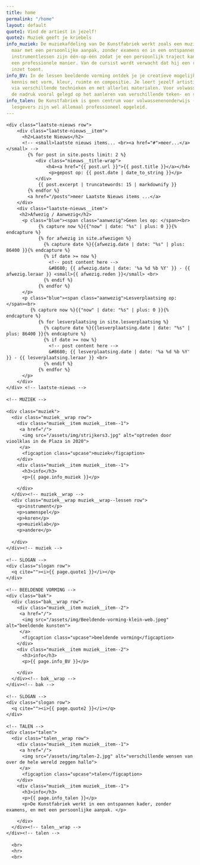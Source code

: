 ```yaml
---
title: home
permalink: "/home"
layout: default
quote1: Vind de artiest in jezelf!
quote2: Muziek geeft je kriebels
info_muziek: De muziekafdeling van De Kunstfabriek werkt zoals een muziekacademie,
  maar met een persoonlijke aanpak, zonder examens en in een ontspannen kader. De
  instrumentlessen zijn één-op-één zodat je een persoonlijk traject kan volgen op
  een professionele manier. Van de cursist wordt verwacht dat hij een regelmatige
  inzet toont.
info_BV: In de lessen beeldende vorming ontdek je je creatieve mogelijkheden. Je maakt
  kennis met vorm, kleur, ruimte en compositie. Je leert jezelf artistiek te uiten
  via verschillende technieken en met allerlei materialen. Voor volwassenen wordt
  de nadruk vooral gelegd op het aanleren van verschillende teken- en schildertechnieken.
info_talen: De Kunstfabriek is geen centrum voor volwassenenonderwijs (CVO), onze
  lesgevers zijn wel allemaal professioneel opgeleid.
---
```


  <main id="top">

    <div class="laatste-nieuws row">
        <div class="laatste-nieuws__item">
          <h2>Laatste Nieuws</h2>
          <!-- <small>laatste nieuws items... <br><a href="#">meer...</a></small> -->
            {% for post in site.posts limit: 2 %}
               <div class="nieuws__title-wrap">
                   <h4><a href="{{ post.url }}">{{ post.title }}</a></h4>
                    <p>gepost op: {{ post.date | date_to_string }}</p>
               </div>
                {{ post.excerpt | truncatewords: 15 | markdownify }}
            {% endfor %}
            <a href="/posts">meer Laatste Nieuws items ...</a>
        </div>
        <div class="laatste-nieuws__item">
         <h2>Afwezig / Aanwezig</h2>
          <p class="blue"><span class="aanwezig">Geen les op: </span><br>
                {% capture now %}{{"now" | date: "%s" | plus: 0 }}{% endcapture %}
                {% for afwezig in site.afwezigen %}
                  {% capture date %}{{afwezig.date | date: "%s" | plus: 86400 }}{% endcapture %}
                  {% if date >= now %}
                    <!-- post content here -->
                    &#8680; {{ afwezig.date | date: '%a %d %b %Y' }} - {{ afwezig.leraar }} <small>{{ afwezig.reden }}</small> <br>
                  {% endif %}
                {% endfor %}
          </p>
          <p class="blue"><span class="aanwezig">Lesverplaatsing op: </span><br>
             {% capture now %}{{"now" | date: "%s" | plus: 0 }}{% endcapture %}
                {% for lesverplaatsing in site.lesverplaatsing %}
                  {% capture date %}{{lesverplaatsing.date | date: "%s" | plus: 86400 }}{% endcapture %}
                  {% if date >= now %}
                    <!-- post content here -->
                    &#8680; {{ lesverplaatsing.date | date: '%a %d %b %Y' }} - {{ lesverplaatsing.leraar }} <br>
                  {% endif %}
                {% endfor %}
          </p>
        </div>
    </div> <!-- laatste-nieuws -->

    <!-- MUZIEK -->

    <div class="muziek">
      <div class="muziek__wrap row">
        <div class="muziek__item muziek__item--1">
         <a href="/">
          <img src="/assets/img/strijkers3.jpg" alt="optreden door vioolklas in de Plaza in 2020">
         </a>
          <figcaption class="upcase">muziek</figcaption>
        </div>
        <div class="muziek__item muziek__item--1">
          <h3>info</h3>
          <p>{{ page.info_muziek }}</p>
<!--          <a href="/">meer info</a>-->
        </div>
      </div><!-- muziek__wrap -->
      <div class="muziek__wrap muziek__wrap--lessen row">
        <p>instrument</p>
        <p>samenspel</p>
        <p>koren</p>
        <p>muzieklab</p>
        <p>andere</p>

      </div>
    </div><!-- muziek -->

    <!-- SLOGAN -->
    <div class="slogan row">
      <q cite=""><i>{{ page.quote1 }}</i></q>
    </div>

    <!-- BEELDENDE VORMING -->
    <div class="bak">
      <div class="bak__wrap row">
        <div class="muziek__item muziek__item--2">
         <a href="/">
          <img src="/assets/img/Beeldende-vorming-klein-web.jpeg" alt="beeldende kunsten">
         </a>
          <figcaption class="upcase">beeldende vorming</figcaption>
        </div>
        <div class="muziek__item muziek__item--2">
          <h3>info</h3>
          <p>{{ page.info_BV }}</p>
<!--          <a href="/">meer info</a>-->
        </div>
      </div><!-- bak__wrap -->
    </div><!-- bak -->

    <!-- SLOGAN -->
    <div class="slogan row">
      <q cite=""><i>{{ page.quote2 }}</i></q>
    </div>

    <!-- TALEN -->
    <div class="talen">
      <div class="talen__wrap row">
        <div class="muziek__item muziek__item--1">
         <a href="/">
          <img src="/assets/img/talen-2.jpg" alt="verschillende wensen van over de hele wereld zeggen hallo">
         </a>
          <figcaption class="upcase">talen</figcaption>
        </div>
        <div class="muziek__item muziek__item--1">
          <h3>info</h3>
          <p>{{ page.info_talen }}</p>
          <p>De Kunstfabriek werkt in een ontspannen kader, zonder examens, en met een persoonlijke aanpak. </p>
<!--          <a href="/">meer info</a>-->
        </div>
      </div><!-- talen__wrap -->
    </div><!-- talen -->

      <br>
      <hr>
      <br>

  </main>
